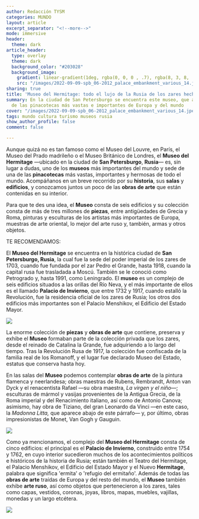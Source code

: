 ```yaml
---
author: Redacción TYSM
categories: MUNDO
layout: article
excerpt_separator: "<!--more-->"
mode: immersive
header:
  theme: dark
article_header:
  type: overlay
  theme: dark
  background_color: "#203028"
  background_image:
    gradient: linear-gradient(1deg, rgba(0, 0, 0 , .7), rgba(8, 3, 8, .9))
    src: "/images/2022-09-09-spb_06-2012_palace_embankment_various_14.jpeg"
sharing: true
title: 'Museo del Hermitage: todo el lujo de la Rusia de los zares hecho museo'
summary: En la ciudad de San Petersburgo se encuentra este museo, que alberga una
  de las pinacotecas más vastas e importantes de Europa y del mundo
cover: "/images/2022-09-09-spb_06-2012_palace_embankment_various_14.jpeg"
tags: mundo cultura turismo museos rusia
show_author_profile: false
comment: false

---
```

Aunque quizá no es tan famoso como el Museo del Louvre, en París, el Museo del Prado madrileño o el Museo Británico de Londres, el **Museo del Hermitage** —ubicado en la ciudad de **San Petersburgo**, **Rusia**— es, sin lugar a dudas, uno de los **museos** más importantes del mundo y sede de una de las **pinacotecas** más vastas, importantes y hermosas de todo el mundo. Acompáñanos en un breve recorrido por su **historia**, sus **salas** y **edificios**, y conozcamos juntos un poco de las **obras de arte** que están contenidas en su interior.

Para que te des una idea, el **Museo** consta de seis edificios y su colección consta de más de tres millones de **piezas**, entre antigüedades de Grecia y Roma, pinturas y esculturas de los artistas más importantes de Europa, muestras de arte oriental, lo mejor del arte ruso y, también, armas y otros objetos.

TE RECOMENDAMOS:

El **Museo del Hermitage** se encuentra en la histórica ciudad de **San Petersburgo, Rusia**, la cual fue la sede del poder imperial de los zares de 1703, cuando fue fundada por el zar Pedro el Grande, hasta 1918, cuando la capital rusa fue trasladada a Moscú. También se le conoció como Petrogrado y, hasta 1991, como Leningrado. El **museo** es un complejo de seis edificios situados a las orillas del Río Neva, y el más importante de ellos es el llamado **Palacio de Invierno**, que entre 1732 y 1917, cuando estalló la Revolución, fue la residencia oficial de los zares de Rusia; los otros dos edificios más importantes son el Palacio Menshikov, el Edificio del Estado Mayor.

![](https://upload.wikimedia.org/wikipedia/commons/thumb/8/8b/Spb_Arch_of_General_Staff_asv2019-09.jpg/1024px-Spb_Arch_of_General_Staff_asv2019-09.jpg)

La enorme colección de **piezas** y **obras de arte** que contiene, preserva y exhibe el **Museo** formaban parte de la colección privada que los zares, desde el reinado de Catalina la Grande, fue adquiriendo a lo largo del tiempo. Tras la Revolución Rusa de 1917, la colección fue confiscada de la familia real de los Romanoff, y el lugar fue declarado Museo del Estado, estatus que conserva hasta hoy.

En las salas del **Museo** podemos contemplar **obras de arte** de la pintura flamenca y neerlandesa; obras maestras de Rubens, Rembrandt, Anton van Dyck y el renacentista Rafael —su obra maestra, _La virgen y el niño_—; esculturas de mármol y vasijas provenientes de la Antigua Grecia, de la Roma imperial y del Renacimiento italiano, así como de Antonio Canova; asimismo, hay obra de Tiziano, del gran Leonardo da Vinci —en este caso, la _Madonna Litta,_ que aparece abajo de este párrafo— y, por último, obras impresionistas de Monet, Van Gogh y Gauguin.

![](https://upload.wikimedia.org/wikipedia/commons/thumb/6/6f/Leonardo_da_Vinci_attributed_-_Madonna_Litta.jpg/803px-Leonardo_da_Vinci_attributed_-_Madonna_Litta.jpg)

Como ya mencionamos, el complejo del **Museo del Hermitage** consta de cinco edificios: el principal es el **Palacio de Invierno**, construido entre 1754 y 1762, en cuyo interior sucedieron muchos de los acontecimientos políticos e históricos de la historia de Rusia; están también el Teatro del Hermitage, el Palacio Menshikov, el Edificio del Estado Mayor y el Nuevo **Hermitage**, palabra que significa 'ermita' o 'refugio del ermitaño'. Además de todas las **obras de arte** traídas de Europa y del resto del mundo, el **Museo** también exhibe **arte ruso**, así como objetos que pertenecieron a los zares, tales como capas, vestidos, coronas, joyas, libros, mapas, muebles, vajillas, monedas y un largo etcétera.

![](https://upload.wikimedia.org/wikipedia/commons/thumb/a/a4/Hermitage_Museum%2C_St._Petersburg_%2838%29_%2836791963890%29.jpg/1024px-Hermitage_Museum%2C_St._Petersburg_%2838%29_%2836791963890%29.jpg)